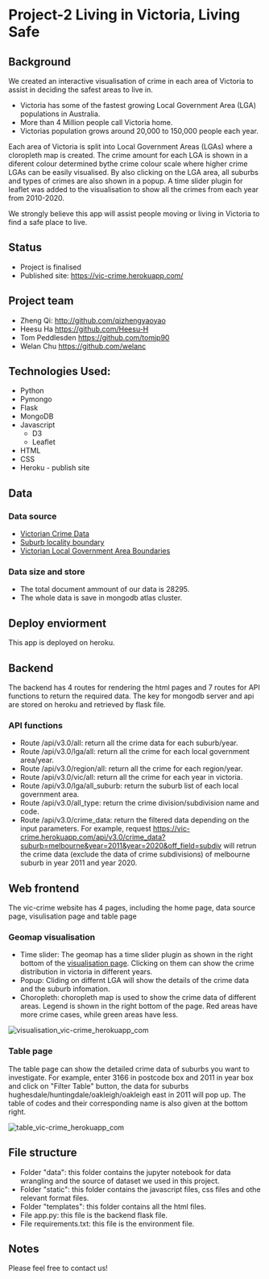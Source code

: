 # Project-2 Living in Victoria, Living Safe

## Background
We created an interactive visualisation of crime in each area of Victoria to assist in deciding the safest areas to live in. 
* Victoria has some of the fastest growing Local Government Area (LGA) populations in Australia.
* More than 4 Million people call Victoria home.
* Victorias population grows around 20,000 to 150,000 people each year.

Each area of Victoria is split into Local Government Areas (LGAs) where a cloropleth map is created. The crime amount for each LGA is shown in a diferent colour determined bythe crime colour scale where higher crime LGAs can be easily visualised. By also clicking on the LGA area, all suburbs and types of crimes are also shown in a popup. A time slider plugin for leaflet was added to the visualisation to show all the crimes from each year from 2010-2020.

We strongly believe this app will assist people moving or living in Victoria to find a safe place to live.

## Status
* Project is finalised
* Published site: https://vic-crime.herokuapp.com/

## Project team
* Zheng Qi: http://github.com/qizhengyaoyao 
* Heesu Ha https://github.com/Heesu-H
* Tom Peddlesden https://github.com/tomjp90
* Welan Chu https://github.com/welanc

## Technologies Used:

* Python
* Pymongo
* Flask
* MongoDB
* Javascript
  * D3
  * Leaflet
* HTML
* CSS
* Heroku - publish site

## Data

### Data source
* [Victorian Crime Data](https://discover.data.vic.gov.au/dataset/crime-by-location-data-table)
* [Suburb locality boundary](https://data.gov.au/dataset/ds-dga-af33dd8c-0534-4e18-9245-fc64440f742e/details)
* [Victorian Local Government Area Boundaries](https://data.gov.au/dataset/ds-dga-bdf92691-c6fe-42b9-a0e2-a4cd716fa811/details)

### Data size and store
* The total document ammount of our data is 28295.
* The whole data is save in mongodb atlas cluster.

## Deploy enviorment

This app is deployed on heroku.

## Backend

The backend has 4 routes for rendering the html pages and 7 routes for API functions to return the required data.
The key for mongodb server and api are stored on heroku and retrieved by flask file.

### API functions
* Route /api/v3.0/all: return all the crime data for each suburb/year.
* Route /api/v3.0/lga/all: return all  the crime for each local government area/year.
* Route /api/v3.0/region/all: return all  the crime for each region/year.
* Route /api/v3.0/vic/all: return all  the crime for each year in victoria.
* Route /api/v3.0/lga/all_suburb: return the suburb list of each local government area.
* Route /api/v3.0/all_type: return the crime division/subdivision name and code.
* Route /api/v3.0/crime_data: return the filtered data depending on the input parameters. For example, request https://vic-crime.herokuapp.com/api/v3.0/crime_data?suburb=melbourne&year=2011&year=2020&off_field=subdiv will retrun the crime data (exclude the data of crime subdivisions) of melbourne suburb in year 2011 and year 2020.

## Web frontend

The vic-crime website has 4 pages, including the home page, data source page, visulisation page and table page

### Geomap visualisation
* Time slider: The geomap has a time slider plugin as shown in the right bottom of the [visualisation page](https://vic-crime.herokuapp.com/visualisation). Clicking on them can show the crime distribution in victoria in different years.
* Popup: Cliding on differnt LGA will show the details of the crime data and the suburb infomation.
* Choropleth: choropleth map is used to show the crime data of different areas. Legend is shown in the right bottom of the page. Red areas have more crime cases, while green areas have less.

![visualisation_vic-crime_herokuapp_com](image/visualisation_vic-crime_herokuapp_com.jpeg)

### Table page
The table page can show the detailed crime data of suburbs you want to investigate. For example, enter 3166 in postcode box and 2011 in year box and click on "Filter Table" button, the data for suburbs hughesdale/huntingdale/oakleigh/oakleigh east in 2011 will pop up. The table of codes and their corresponding name is also given at the bottom right.

![table_vic-crime_herokuapp_com](image/table_vic-crime_herokuapp_com.jpeg)

## File structure

* Folder "data": this folder contains the jupyter notebook for data wrangling and the source of dataset we used in this project.
* Folder "static": this folder contains the javascript files, css files and othe relevant format files.
* Folder "templates": this folder contains all the html files.
* File app.py: this file is the backend flask file.
* File requirements.txt: this file is the environment file.

## Notes 

Please feel free to contact us!
